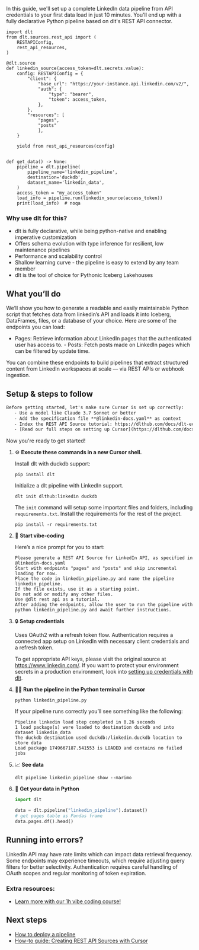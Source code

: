 In this guide, we'll set up a complete LinkedIn data pipeline from API credentials to your first data load in just 10 minutes. You'll end up with a fully declarative Python pipeline based on dlt's REST API connector.

```python-outcome
import dlt
from dlt.sources.rest_api import (
    RESTAPIConfig,
    rest_api_resources,
)

@dlt.source
def linkedin_source(access_token=dlt.secrets.value):
    config: RESTAPIConfig = {
        "client": {
            "base_url": "https://your-instance.api.linkedin.com/v2/",
            "auth": {
                "type": "bearer",
                "token": access_token,
            },
        },
        "resources": [
            "pages",
            "posts"
            ],
    }

    yield from rest_api_resources(config)


def get_data() -> None:
    pipeline = dlt.pipeline(
        pipeline_name='linkedin_pipeline',
        destination='duckdb',
        dataset_name='linkedin_data', 
    )
    access_token = "my_access_token"
    load_info = pipeline.run(linkedin_source(access_token))
    print(load_info)  # noqa
```

### Why use dlt for this?

- dlt is fully declarative, while being python-native and enabling imperative customization
- Offers schema evolution with type inference for resilient, low maintenance pipelines
- Performance and scalability control
- Shallow learning curve - the pipeline is easy to extend by any team member
- dlt is the tool of choice for Pythonic Iceberg Lakehouses

## What you’ll do

We’ll show you how to generate a readable and easily maintainable Python script that fetches data from linkedin’s API and loads it into Iceberg, DataFrames, files, or a database of your choice. Here are some of the endpoints you can load:

- Pages: Retrieve information about LinkedIn pages that the authenticated user has access to. - Posts: Fetch posts made on LinkedIn pages which can be filtered by update time.

You can combine these endpoints to build pipelines that extract structured content from LinkedIn workspaces at scale — via REST APIs or webhook ingestion.

## Setup & steps to follow

```default
Before getting started, let's make sure Cursor is set up correctly:
   - Use a model like Claude 3.7 Sonnet or better
   - Add the specification file **@linkedin-docs.yaml** as context
   - Index the REST API Source tutorial: https://dlthub.com/docs/dlt-ecosystem/verified-sources/rest_api/ and add it to context as **@dlt rest api**
   - [Read our full steps on setting up Cursor](https://dlthub.com/docs/dlt-ecosystem/llm-tooling/cursor-restapi#23-configuring-cursor-with-documentation)
```

Now you're ready to get started! 

1. ⚙️ **Execute these commands in a new Cursor shell.**
    
    Install dlt with duckdb support:
    ```shell
    pip install dlt
    ```

    Initialize a dlt pipeline with LinkedIn support.
    ```shell
    dlt init dlthub:linkedin duckdb
    ```

    The `init` command will setup some important files and folders, including `requirements.txt`. Install the requirements for the rest of the project.
    ```shell
    pip install -r requirements.txt
    ```
    
2. 🤠 **Start vibe-coding**
    
    Here’s a nice prompt for you to start: 
    
    ```prompt
    Please generate a REST API Source for LinkedIn API, as specified in @linkedin-docs.yaml 
    Start with endpoints "pages" and "posts" and skip incremental loading for now. 
    Place the code in linkedin_pipeline.py and name the pipeline linkedin_pipeline. 
    If the file exists, use it as a starting point. 
    Do not add or modify any other files. 
    Use @dlt rest api as a tutorial. 
    After adding the endpoints, allow the user to run the pipeline with python linkedin_pipeline.py and await further instructions.
    ```

    
3. 🔒 **Setup credentials** 
    
    Uses OAuth2 with a refresh token flow. Authentication requires a connected app setup on LinkedIn with necessary client credentials and a refresh token.
    
    To get appropriate API keys, please visit the original source at https://www.linkedin.com/.
    If you want to protect your environment secrets in a production environment, look into [setting up credentials with dlt](https://dlthub.com/docs/walkthroughs/add_credentials).
    
4. 🏃‍♀️ **Run the pipeline in the Python terminal in Cursor**
    
    ```shell
    python linkedin_pipeline.py
    ```
    
    If your pipeline runs correctly you’ll see something like the following:
    
    ```shell
    Pipeline linkedin load step completed in 0.26 seconds
    1 load package(s) were loaded to destination duckdb and into dataset linkedin_data
    The duckdb destination used duckdb:/linkedin.duckdb location to store data
    Load package 1749667187.541553 is LOADED and contains no failed jobs
    ```
    
5. 📈 **See data**
    
    ```shell
    dlt pipeline linkedin_pipeline show --marimo
    ```
    
6. 🐍 **Get your data in Python**
    
    ```python
    import dlt

   data = dlt.pipeline("linkedin_pipeline").dataset()
   # get pages table as Pandas frame
   data.pages.df().head()
    ```

## Running into errors?

LinkedIn API may have rate limits which can impact data retrieval frequency. Some endpoints may experience timeouts, which require adjusting query filters for better selectivity. Authentication requires careful handling of OAuth scopes and regular monitoring of token expiration.

### Extra resources:

- [Learn more with our 1h vibe coding course!](https://www.youtube.com/watch?v=GGid70rnJuM)

## Next steps

- [How to deploy a pipeline](https://dlthub.com/docs/walkthroughs/deploy-a-pipeline)
- [How-to guide: Creating REST API Sources with Cursor](https://dlthub.com/docs/dlt-ecosystem/llm-tooling/cursor-restapi)
